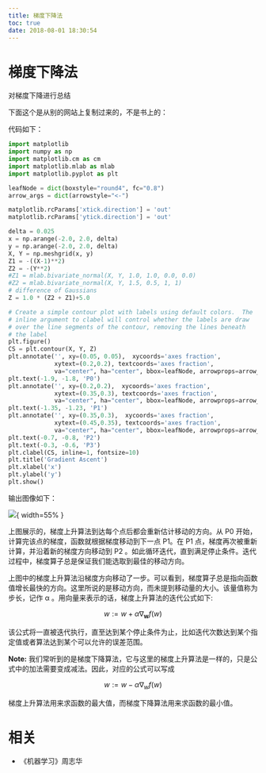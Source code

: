 ```yaml
---
title: 梯度下降法
toc: true
date: 2018-08-01 18:30:54
---
```

# 梯度下降法


对梯度下降进行总结


下面这个是从别的网站上复制过来的，不是书上的：

代码如下：

```py
import matplotlib
import numpy as np
import matplotlib.cm as cm
import matplotlib.mlab as mlab
import matplotlib.pyplot as plt

leafNode = dict(boxstyle="round4", fc="0.8")
arrow_args = dict(arrowstyle="<-")

matplotlib.rcParams['xtick.direction'] = 'out'
matplotlib.rcParams['ytick.direction'] = 'out'

delta = 0.025
x = np.arange(-2.0, 2.0, delta)
y = np.arange(-2.0, 2.0, delta)
X, Y = np.meshgrid(x, y)
Z1 = -((X-1)**2)
Z2 = -(Y**2)
#Z1 = mlab.bivariate_normal(X, Y, 1.0, 1.0, 0.0, 0.0)
#Z2 = mlab.bivariate_normal(X, Y, 1.5, 0.5, 1, 1)
# difference of Gaussians
Z = 1.0 * (Z2 + Z1)+5.0

# Create a simple contour plot with labels using default colors.  The
# inline argument to clabel will control whether the labels are draw
# over the line segments of the contour, removing the lines beneath
# the label
plt.figure()
CS = plt.contour(X, Y, Z)
plt.annotate('', xy=(0.05, 0.05),  xycoords='axes fraction',
             xytext=(0.2,0.2), textcoords='axes fraction',
             va="center", ha="center", bbox=leafNode, arrowprops=arrow_args )
plt.text(-1.9, -1.8, 'P0')
plt.annotate('', xy=(0.2,0.2),  xycoords='axes fraction',
             xytext=(0.35,0.3), textcoords='axes fraction',
             va="center", ha="center", bbox=leafNode, arrowprops=arrow_args )
plt.text(-1.35, -1.23, 'P1')
plt.annotate('', xy=(0.35,0.3),  xycoords='axes fraction',
             xytext=(0.45,0.35), textcoords='axes fraction',
             va="center", ha="center", bbox=leafNode, arrowprops=arrow_args )
plt.text(-0.7, -0.8, 'P2')
plt.text(-0.3, -0.6, 'P3')
plt.clabel(CS, inline=1, fontsize=10)
plt.title('Gradient Ascent')
plt.xlabel('x')
plt.ylabel('y')
plt.show()
```

输出图像如下：


![](http://images.iterate.site/blog/image/180728/i44BCaJjhC.png?imageslim){ width=55% }

上图展示的，梯度上升算法到达每个点后都会重新估计移动的方向。从 P0 开始，计算完该点的梯度，函数就根据梯度移动到下一点 P1。在 P1 点，梯度再次被重新计算，并沿着新的梯度方向移动到 P2 。如此循环迭代，直到满足停止条件。迭代过程中，梯度算子总是保证我们能选取到最佳的移动方向。

上图中的梯度上升算法沿梯度方向移动了一步。可以看到，梯度算子总是指向函数值增长最快的方向。这里所说的是移动方向，而未提到移动量的大小。该量值称为步长，记作 α 。用向量来表示的话，梯度上升算法的迭代公式如下:


$$
w :=w+\alpha \nabla_{\mathbf{w}} f(w)
$$

该公式将一直被迭代执行，直至达到某个停止条件为止，比如迭代次数达到某个指定值或者算法达到某个可以允许的误差范围。

**Note:** 我们常听到的是梯度下降算法，它与这里的梯度上升算法是一样的，只是公式中的加法需要变成减法。因此，对应的公式可以写成

$$
w :=w-\alpha \nabla_{w} f(w)
$$

梯度上升算法用来求函数的最大值，而梯度下降算法用来求函数的最小值。




# 相关

- 《机器学习》周志华
